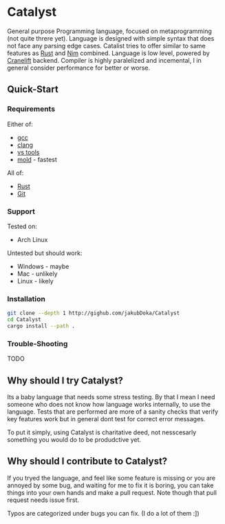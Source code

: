 # Catalyst

General purpose Programming language, focused on metaprogramming (not quite
threre yet). Language is designed with simple syntax that does not face any
parsing edge cases. Catalist tries to offer similar to same features as
[Rust](https://www.rust-lang.org/) and [Nim](https://nim-lang.org/)
combined. Language is low level, powered by
[Cranelift](https://github.com/bytecodealliance/wasmtime/tree/main/cranelift)
backend. Compiler is highly paralelized and incemental, I in general consider
performance for better or worse.

## Quick-Start

### Requirements

Either of:
- [gcc](https://gcc.gnu.org/)
- [clang](https://clang.llvm.org/)
- [vs tools](https://visualstudio.microsoft.com/downloads/)
- [mold](https://github.com/rui314/mold) - fastest

All of:
- [Rust](https://www.rust-lang.org/tools/install)
- [Git](https://git-scm.com/downloads)

### Support

Tested on:
- Arch Linux

Untested but should work:
- Windows - maybe
- Mac - unlikely
- Linux - likely

### Installation

```bash
git clone --depth 1 http://gighub.com/jakubDoka/Catalyst
cd Catalyst
cargo install --path .
```

### Trouble-Shooting

TODO

## Why should I try Catalyst?

Its a baby language that needs some stress testing. By that I mean I need
someone who does not know how language works internally, to use the language.
Tests that are performed are more of a sanity checks that verify key features
work but in general dont test for correct error messages.

To put it simply, using Catalyst is charitative deed, not nesscesarly something
you would do to be produdctive yet.

## Why should I contribute to Catalyst?

If you tryed the language, and feel like some feature is missing or you are
annoyed by some bug, and waiting for me to fix it is boring, you can take things
into your own hands and make a pull request. Note though that pull request needs
issue first.

Typos are categorized under bugs you can fix. (I do a lot of them :])
